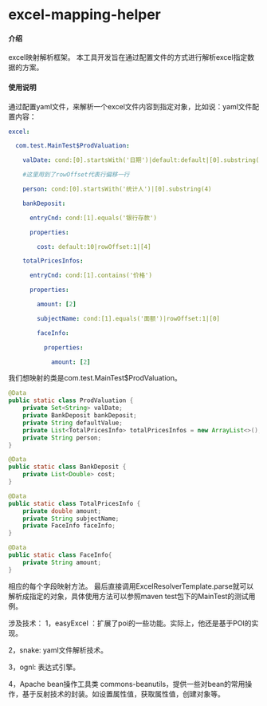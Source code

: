 # excel-mapping-helper

#### 介绍
excel映射解析框架。
本工具开发旨在通过配置文件的方式进行解析excel指定数据的方案。



#### 使用说明

通过配置yaml文件，来解析一个excel文件内容到指定对象，比如说：yaml文件配置内容：



```yaml
excel:

  com.test.MainTest$ProdValuation:

    valDate: cond:[0].startsWith('日期')|default:default|[0].substring(3)

    #这里用到了rowOffset代表行偏移一行

    person: cond:[0].startsWith('统计人')|[0].substring(4)

    bankDeposit:

      entryCnd: cond:[1].equals('银行存款')

      properties:

        cost: default:10|rowOffset:1|[4]

    totalPricesInfos:

      entryCnd: cond:[1].contains('价格')

      properties:

        amount: [2]

        subjectName: cond:[1].equals('面额')|rowOffset:1|[0]

        faceInfo:

          properties:

            amount: [2]

```




我们想映射的类是com.test.MainTest$ProdValuation。

```java
@Data
public static class ProdValuation {
    private Set<String> valDate;
    private BankDeposit bankDeposit;
    private String defaultValue;
    private List<TotalPricesInfo> totalPricesInfos = new ArrayList<>();
    private String person;
}

@Data
public static class BankDeposit {
    private List<Double> cost;
}

@Data
public static class TotalPricesInfo {
    private double amount;
    private String subjectName;
    private FaceInfo faceInfo;
}

@Data
public static class FaceInfo{
    private String amount;
}
```
相应的每个字段映射方法。
最后直接调用ExcelResolverTemplate.parse就可以解析成指定的对象，具体使用方法可以参照maven test包下的MainTest的测试用例。

涉及技术：
1，easyExcel ：扩展了poi的一些功能。实际上，他还是基于POI的实现。

2，snake: yaml文件解析技术。

3，ognl: 表达式引擎。

4，Apache bean操作工具类 commons-beanutils，提供一些对bean的常用操作，基于反射技术的封装。如设置属性值，获取属性值，创建对象等。



#### 
